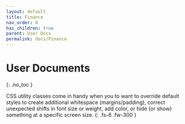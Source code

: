 ```yaml
---
layout: default
title: Finance
nav_order: 0
has_children: true
parent: User Docs
permalink: docs/Finance
---
```


# User Documents
{: .no_toc }

CSS utility classes come in handy when you to want to override default styles to create additional whitespace 
(margins/padding), correct unexpected shifts in font size or weight, add color, or hide (or show) something at a specific screen size.
{: .fs-6 .fw-300 }
